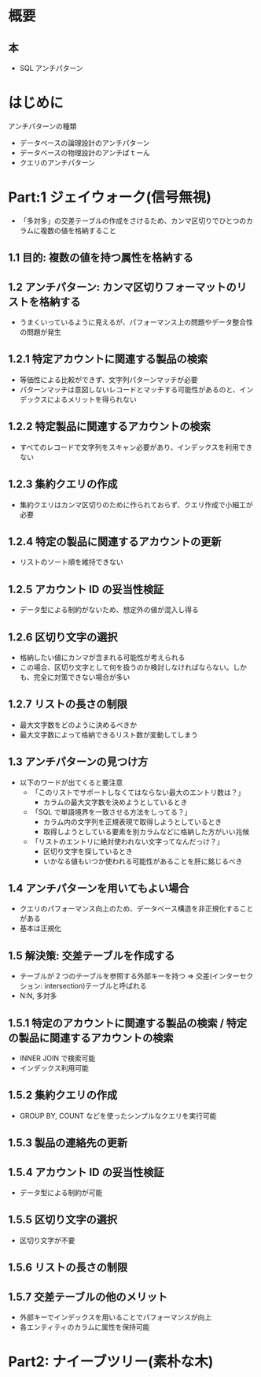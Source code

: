 # 概要

## 本

- SQL アンチパターン

# はじめに

アンチパターンの種類

- データベースの論理設計のアンチパターン
- データベースの物理設計のアンチぱｔーん
- クエリのアンチパターン

# Part:1 ジェイウォーク(信号無視)

- 「多対多」の交差テーブルの作成をさけるため、カンマ区切りでひとつのカラムに複数の値を格納すること

## 1.1 目的: 複数の値を持つ属性を格納する

## 1.2 アンチパターン: カンマ区切りフォーマットのリストを格納する

- うまくいっているように見えるが、パフォーマンス上の問題やデータ整合性の問題が発生

## 1.2.1 特定アカウントに関連する製品の検索

- 等価性による比較ができず、文字列パターンマッチが必要
- パターンマッチは意図しないレコードとマッチする可能性があるのと、インデックスによるメリットを得られない

## 1.2.2 特定製品に関連するアカウントの検索

- すべてのレコードで文字列をスキャン必要があり、インデックスを利用できない

## 1.2.3 集約クエリの作成

- 集約クエリはカンマ区切りのために作られておらず、クエリ作成で小細工が必要

## 1.2.4 特定の製品に関連するアカウントの更新

- リストのソート順を維持できない

## 1.2.5 アカウント ID の妥当性検証

- データ型による制約がないため、想定外の値が混入し得る

## 1.2.6 区切り文字の選択

- 格納したい値にカンマが含まれる可能性が考えられる
- この場合、区切り文字として何を扱うのか検討しなければならない。しかも、完全に対策できない場合が多い

## 1.2.7 リストの長さの制限

- 最大文字数をどのように決めるべきか
- 最大文字数によって格納できるリスト数が変動してしまう

## 1.3 アンチパターンの見つけ方

- 以下のワードが出てくると要注意
  - 「このリストでサポートしなくてはならない最大のエントリ数は？」
    - カラムの最大文字数を決めようとしているとき
  - 「SQL で単語境界を一致させる方法をしってる？」
    - カラム内の文字列を正規表現で取得しようとしているとき
    - 取得しようとしている要素を別カラムなどに格納した方がいい兆候
  - 「リストのエントリに絶対使われない文字ってなんだっけ？」
    - 区切り文字を探しているとき
    - いかなる値もいつか使われる可能性があることを肝に銘じるべき

## 1.4 アンチパターンを用いてもよい場合

- クエリのパフォーマンス向上のため、データベース構造を非正規化することがある
- 基本は正規化

## 1.5 解決策: 交差テーブルを作成する

- テーブルが 2 つのテーブルを参照する外部キーを持つ => 交差(インターセクション: intersection)テーブルと呼ばれる
- N:N, 多対多

## 1.5.1 特定のアカウントに関連する製品の検索 / 特定の製品に関連するアカウントの検索

- INNER JOIN で検索可能
- インデックス利用可能

## 1.5.2 集約クエリの作成

- GROUP BY, COUNT などを使ったシンプルなクエリを実行可能

## 1.5.3 製品の連絡先の更新

## 1.5.4 アカウント ID の妥当性検証

- データ型による制約が可能

## 1.5.5 区切り文字の選択

- 区切り文字が不要

## 1.5.6 リストの長さの制限

## 1.5.7 交差テーブルの他のメリット

- 外部キーでインデックスを用いることでパフォーマンスが向上
- 各エンティティのカラムに属性を保持可能

# Part2: ナイーブツリー(素朴な木)

